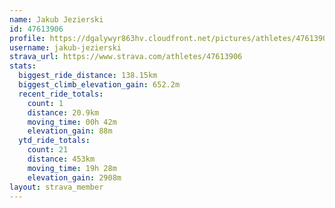 ```yaml
---
name: Jakub Jezierski
id: 47613906
profile: https://dgalywyr863hv.cloudfront.net/pictures/athletes/47613906/14681924/1/large.jpg
username: jakub-jezierski
strava_url: https://www.strava.com/athletes/47613906
stats:
  biggest_ride_distance: 138.15km
  biggest_climb_elevation_gain: 652.2m
  recent_ride_totals:
    count: 1
    distance: 20.9km
    moving_time: 00h 42m
    elevation_gain: 88m
  ytd_ride_totals:
    count: 21
    distance: 453km
    moving_time: 19h 28m
    elevation_gain: 2908m
layout: strava_member
--- 
```

